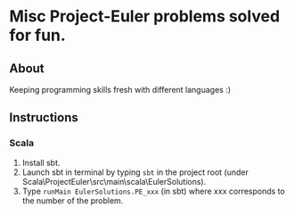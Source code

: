 # Misc Project-Euler problems solved for fun.

## About
Keeping programming skills fresh with different languages :)

## Instructions

### Scala
1. Install sbt.
2. Launch sbt in terminal by typing `sbt` in the project root (under Scala\ProjectEuler\src\main\scala\EulerSolutions).
3. Type `runMain EulerSolutions.PE_xxx` (in sbt) where xxx corresponds to the number of the problem.
